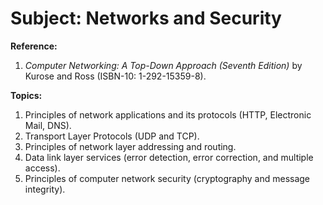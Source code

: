 # Subject: Networks and Security  
**Reference:**

1. *Computer Networking: A Top-Down Approach (Seventh Edition)* by Kurose and Ross (ISBN-10: 1-292-15359-8).

**Topics:**

1. Principles of network applications and its protocols (HTTP, Electronic Mail, DNS).  
2. Transport Layer Protocols (UDP and TCP).  
3. Principles of network layer addressing and routing.  
4. Data link layer services (error detection, error correction, and multiple access).  
5. Principles of computer network security (cryptography and message integrity).
